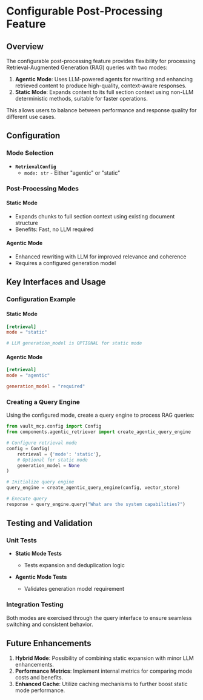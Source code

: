 # Configurable Post-Processing Feature

## Overview

The configurable post-processing feature provides flexibility for processing Retrieval-Augmented Generation (RAG) queries with two modes:

1. **Agentic Mode**: Uses LLM-powered agents for rewriting and enhancing retrieved content to produce high-quality, context-aware responses.
2. **Static Mode**: Expands content to its full section context using non-LLM deterministic methods, suitable for faster operations.

This allows users to balance between performance and response quality for different use cases.

## Configuration

### Mode Selection
- **`RetrievalConfig`**
  - `mode: str` - Either "agentic" or "static"

### Post-Processing Modes

#### Static Mode
- Expands chunks to full section context using existing document structure
- Benefits: Fast, no LLM required

#### Agentic Mode
- Enhanced rewriting with LLM for improved relevance and coherence
- Requires a configured generation model

## Key Interfaces and Usage

### Configuration Example

#### Static Mode
```toml
[retrieval]
mode = "static"

# LLM generation_model is OPTIONAL for static mode
```

#### Agentic Mode
```toml
[retrieval]
mode = "agentic"

generation_model = "required"
```

### Creating a Query Engine
Using the configured mode, create a query engine to process RAG queries:

```python
from vault_mcp.config import Config
from components.agentic_retriever import create_agentic_query_engine

# Configure retrieval mode
config = Config(
    retrieval = {'mode': 'static'},
    # Optional for static mode
    generation_model = None
)

# Initialize query engine
query_engine = create_agentic_query_engine(config, vector_store)

# Execute query
response = query_engine.query("What are the system capabilities?")
```

## Testing and Validation

### Unit Tests

- **Static Mode Tests**
  - Tests expansion and deduplication logic

- **Agentic Mode Tests**
  - Validates generation model requirement

### Integration Testing

Both modes are exercised through the query interface to ensure seamless switching and consistent behavior.

## Future Enhancements

1. **Hybrid Mode**: Possibility of combining static expansion with minor LLM enhancements.
2. **Performance Metrics**: Implement internal metrics for comparing mode costs and benefits.
3. **Enhanced Cache**: Utilize caching mechanisms to further boost static mode performance.
